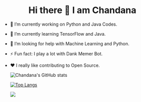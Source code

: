 <h1 align="center">Hi there 👋 I am Chandana</h1>

- 🔭 I’m currently working on Python and Java Codes.
- 🌱 I’m currently learning TensorFlow and Java.
- 🤔 I’m looking for help with Machine Learning and Python.
- ⚡ Fun fact: I play a lot with Dank Memer Bot.
- :heart:  I really like contributing to Open Source.


    ![Chandana's GitHub stats](https://github-readme-stats.vercel.app/api?username=RChandana&theme=dark&show_icons=true)


    
     [![Top Langs](https://github-readme-stats.vercel.app/api/top-langs/?username=RChandana&theme=dark&show_icons=true)](https://github.com/anuraghazra/github-readme-stats)


     ![](https://komarev.com/ghpvc/?username=RChandana&align=center)
